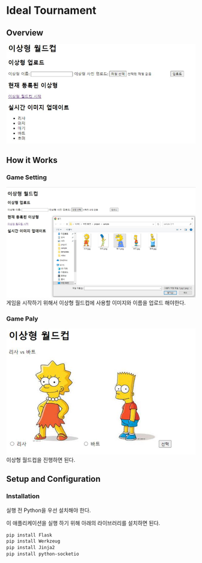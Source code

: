 # Ideal Tournament
## Overview
![image](static/main.JPG)

## How it Works
### Game Setting
![image](static/upload.JPG)
게임을 시작하기 위해서 이상형 월드컵에 사용할 이미지와 이름을 업로드 해야한다.

### Game Paly
![image](static/process.JPG)
이상형 월드컵을 진행하면 된다.

## Setup and Configuration
### Installation
실행 전 Python을 우선 설치해야 한다.

이 애플리케이션을 실행 하기 위해 아래의 라이브러리를 설치하면 된다.
```bash
pip install Flask
pip install Werkzeug
pip install Jinja2
pip install python-socketio
```
